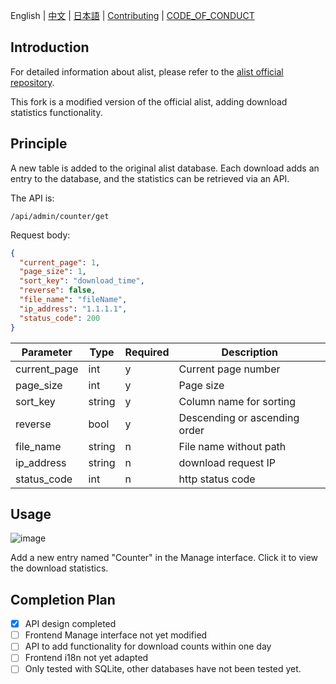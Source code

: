 English | [中文](./README_cn.md) | [日本語](./README_ja.md) | [Contributing](./CONTRIBUTING.md) | [CODE_OF_CONDUCT](./CODE_OF_CONDUCT.md)
## Introduction

For detailed information about alist, please refer to
the [alist official repository](https://github.com/alist-org/alist).

This fork is a modified version of the official alist, adding download statistics functionality.

## Principle

A new table is added to the original alist database. Each download adds an entry to the database, and the statistics can
be retrieved via an API.

The API is:

```
/api/admin/counter/get
```

Request body:

```json
{
  "current_page": 1,
  "page_size": 1,
  "sort_key": "download_time",
  "reverse": false,
  "file_name": "fileName",
  "ip_address": "1.1.1.1",
  "status_code": 200
}
```

| Parameter        | Type   | Required | Description                   |
| ---------------- | ------ | -------- | ----------------------------- |
| current_page            | int    | y        | Current page number           |
| page_size       | int    | y        | Page size                     |
| sort_key         | string | y        | Column name for sorting       |
| reverse          | bool   | y        | Descending or ascending order |
| file_name        | string | n        | File name without path        |
| ip_address       | string | n        | download request IP           |
| status_code | int    | n        | http status code              |

## Usage
![image](https://github.com/MooWantFree/alist/assets/46401523/d32227fc-008b-4017-bad9-dcb1e396d4ac)

Add a new entry named "Counter" in the Manage interface. Click it to view the download statistics.

## Completion Plan

- [x] API design completed
- [ ] Frontend Manage interface not yet modified
- [ ] API to add functionality for download counts within one day
- [ ] Frontend i18n not yet adapted
- [ ] Only tested with SQLite, other databases have not been tested yet.
